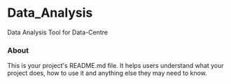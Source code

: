 Data_Analysis
=============

Data Analysis Tool for Data-Centre

### About

This is your project's README.md file. It helps users understand what your
project does, how to use it and anything else they may need to know.